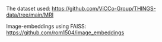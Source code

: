 The dataset used: https://github.com/ViCCo-Group/THINGS-data/tree/main/MRI

Image-embeddings using FAISS: https://github.com/rom1504/image_embeddings
